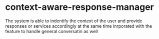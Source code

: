 # context-aware-response-manager
The system is able to indentify the context of the user and provide responses or services accordingly at the same time inrporated with the feature to handle general conversatin as well
